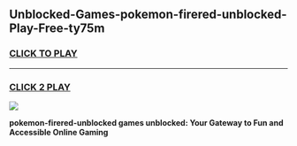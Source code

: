 
## Unblocked-Games-pokemon-firered-unblocked-Play-Free-ty75m
<h3>
<a href="https://premium76.site?title=pokemon-firered-unblocked&ref=18A1">CLICK TO PLAY</a></h3>
<hr>

<h3>
<a href="https://premium76.site?title=pokemon-firered-unblocked&ref=18A1">CLICK 2 PLAY</a>
  
</h3>

<a href="https://premium76.site?title=pokemon-firered-unblocked&ref=18A1"><img src="https://clearcache.store/games.png"></a>


**pokemon-firered-unblocked games unblocked: Your Gateway to Fun and Accessible Online Gaming**
